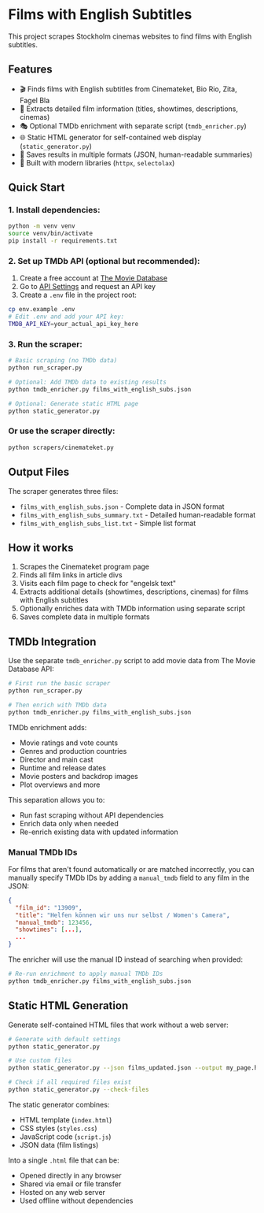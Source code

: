 # Films with English Subtitles

This project scrapes Stockholm cinemas websites to find films with English subtitles.

## Features

- 🎬 Finds films with English subtitles from Cinemateket, Bio Rio, Zita, Fagel Bla
- 📝 Extracts detailed film information (titles, showtimes, descriptions, cinemas)
- 🎭 Optional TMDb enrichment with separate script (`tmdb_enricher.py`)
- 🌐 Static HTML generator for self-contained web display (`static_generator.py`)
- 💾 Saves results in multiple formats (JSON, human-readable summaries)
- 🔧 Built with modern libraries (`httpx`, `selectolax`)

## Quick Start

### 1. Install dependencies:
```bash
python -m venv venv
source venv/bin/activate 
pip install -r requirements.txt
```

### 2. Set up TMDb API (optional but recommended):
1. Create a free account at [The Movie Database](https://www.themoviedb.org/)
2. Go to [API Settings](https://www.themoviedb.org/settings/api) and request an API key
3. Create a `.env` file in the project root:
```bash
cp env.example .env
# Edit .env and add your API key:
TMDB_API_KEY=your_actual_api_key_here
```

### 3. Run the scraper:
```bash
# Basic scraping (no TMDb data)
python run_scraper.py

# Optional: Add TMDb data to existing results
python tmdb_enricher.py films_with_english_subs.json

# Optional: Generate static HTML page
python static_generator.py
```

### Or use the scraper directly:
```bash
python scrapers/cinemateket.py
```

## Output Files

The scraper generates three files:
- `films_with_english_subs.json` - Complete data in JSON format
- `films_with_english_subs_summary.txt` - Detailed human-readable format
- `films_with_english_subs_list.txt` - Simple list format

## How it works

1. Scrapes the Cinemateket program page
2. Finds all film links in article divs
3. Visits each film page to check for "engelsk text" 
4. Extracts additional details (showtimes, descriptions, cinemas) for films with English subtitles
5. Optionally enriches data with TMDb information using separate script
6. Saves complete data in multiple formats

## TMDb Integration

Use the separate `tmdb_enricher.py` script to add movie data from The Movie Database API:

```bash
# First run the basic scraper
python run_scraper.py

# Then enrich with TMDb data
python tmdb_enricher.py films_with_english_subs.json
```

TMDb enrichment adds:
- Movie ratings and vote counts
- Genres and production countries
- Director and main cast
- Runtime and release dates
- Movie posters and backdrop images
- Plot overviews and more

This separation allows you to:
- Run fast scraping without API dependencies
- Enrich data only when needed
- Re-enrich existing data with updated information

### Manual TMDb IDs

For films that aren't found automatically or are matched incorrectly, you can manually specify TMDb IDs by adding a `manual_tmdb` field to any film in the JSON:

```json
{
  "film_id": "13909",
  "title": "Helfen können wir uns nur selbst / Women's Camera",
  "manual_tmdb": 123456,
  "showtimes": [...],
  ...
}
```

The enricher will use the manual ID instead of searching when provided:

```bash
# Re-run enrichment to apply manual TMDb IDs
python tmdb_enricher.py films_with_english_subs.json
```

## Static HTML Generation

Generate self-contained HTML files that work without a web server:

```bash
# Generate with default settings
python static_generator.py

# Use custom files
python static_generator.py --json films_updated.json --output my_page.html

# Check if all required files exist
python static_generator.py --check-files
```

The static generator combines:
- HTML template (`index.html`)
- CSS styles (`styles.css`) 
- JavaScript code (`script.js`)
- JSON data (film listings)

Into a single `.html` file that can be:
- Opened directly in any browser
- Shared via email or file transfer
- Hosted on any web server
- Used offline without dependencies
